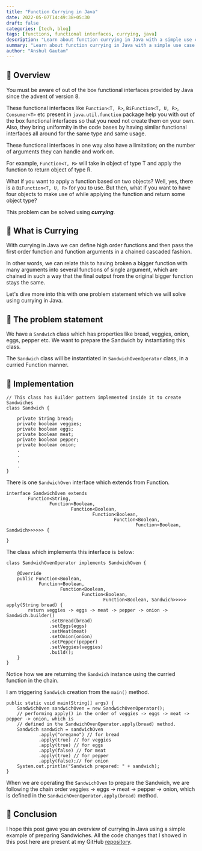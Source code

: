 ```yaml
---
title: "Function Currying in Java"
date: 2022-05-07T14:49:38+05:30
draft: false
categories: [tech, blog]
tags: [functions, functional interfaces, currying, java]
description: "Learn about function currying in Java with a simple use case study on Sandwiches"
summary: "Learn about function currying in Java with a simple use case study on Sandwiches"
author: "Anshul Gautam"
---
```


## 🎯 Overview
You must be aware of out of the box functional interfaces provided by Java since the advent of version 8.

These functional interfaces like `Function<T, R>`, `BiFunction<T, U, R>`, `Consumer<T>` etc present in `java.util.function` package help you with out of the box functional interfaces so that you need not create them on your own.
Also, they bring uniformity in the code bases by having similar functional interfaces all around for the same type and same usage.

These functional interfaces in one way also have a limitation; on the number of arguments they can handle and work on.

For example, `Function<T, R>` will take in object of type T and apply the function to return object of type R.

What if you want to apply a function based on two objects? Well, yes, there is a `BiFunction<T, U, R>` for you to use. But then, what if you want to have four objects to make use of while applying the function and return some object type?

This problem can be solved using ***currying***.

## 🎯 What is Currying
With currying in Java we can define high order functions and then pass the first order function and function arguments in a chained cascaded fashion.

In other words, we can relate this to having broken a bigger function with many arguments into several functions of single argument, which are chained in such a way that the final output from the original bigger function stays the same.

Let's dive more into this with one problem statement which we will solve using currying in Java.

## 🎯 The problem statement
We have a `Sandwich` class which has properties like bread, veggies, onion, eggs, pepper etc. We want to prepare the Sandwich by instantiating this class.

The `Sandwich` class will be instantiated in `SandwichOvenOperator` class, in a curried Function manner.

## 🎯 Implementation
```
// This class has Builder pattern implemented inside it to create Sandwiches
class Sandwich {

    private String bread;
    private boolean veggies;
    private boolean eggs;
    private boolean meat;
    private boolean pepper;
    private boolean onion;
    .
    .
    .
    .
}
```
There is one `SandwichOven` interface which extends from Function.
```
interface SandwichOven extends
        Function<String,
                Function<Boolean,
                        Function<Boolean,
                                Function<Boolean,
                                        Function<Boolean,
                                                Function<Boolean, Sandwich>>>>>> {

}
```
The class which implements this interface is below:
```
class SandwichOvenOperator implements SandwichOven {

    @Override
    public Function<Boolean,
            Function<Boolean,
                    Function<Boolean,
                            Function<Boolean,
                                    Function<Boolean, Sandwich>>>>> apply(String bread) {
        return veggies -> eggs -> meat -> pepper -> onion -> Sandwich.builder()
                .setBread(bread)
                .setEggs(eggs)
                .setMeat(meat)
                .setOnion(onion)
                .setPepper(pepper)
                .setVeggies(veggies)
                .build();
    }
}
```
Notice how we are returning the `Sandwich` instance using the curried function in the chain.

I am triggering `Sandwich` creation from the `main()` method.

```
public static void main(String[] args) {
    SandwichOven sandwichOven = new SandwichOvenOperator();
    // performing apply() in the order of veggies -> eggs -> meat -> pepper -> onion, which is
    // defined in the SandwichOvenOperator.apply(bread) method.
    Sandwich sandwich = sandwichOven
            .apply("oregano") // for bread
            .apply(true) // for veggies
            .apply(true) // for eggs
            .apply(false) // for meat
            .apply(true) // for pepper
            .apply(false);// for onion
    System.out.println("Sandwich prepared: " + sandwich);
}
```
When we are operating the `SandwichOven` to prepare the Sandwich, we are following the chain order veggies -> eggs -> meat -> pepper -> onion, which is defined in the `SandwichOvenOperator.apply(bread)` method.

## 🎯 Conclusion
I hope this post gave you an overview of currying in Java using a simple example of preparing Sandwiches. All the code changes that I showed in this post here are present at my GitHub [repository](https://github.com/anshulgammy/utopian-nerd/tree/main/usecases/java/java8-function-currying).